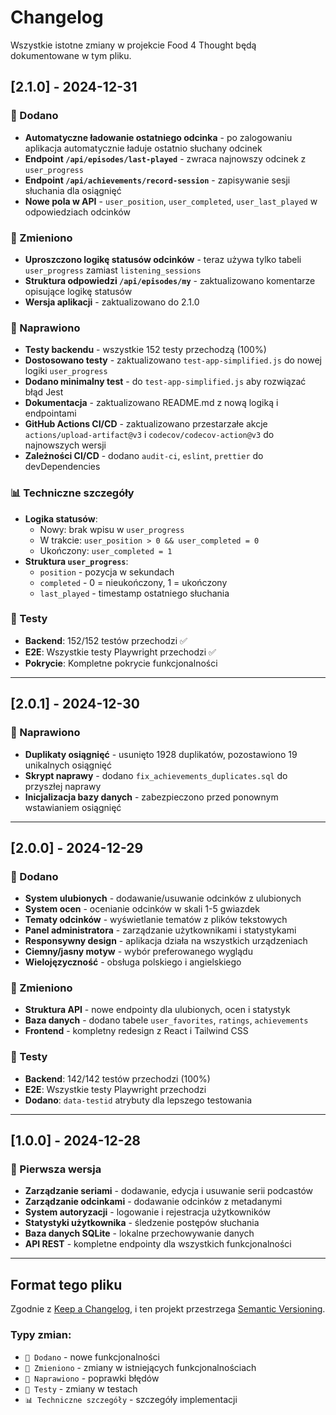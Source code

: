 # Changelog

Wszystkie istotne zmiany w projekcie Food 4 Thought będą dokumentowane w tym pliku.

## [2.1.0] - 2024-12-31

### 🚀 Dodano
- **Automatyczne ładowanie ostatniego odcinka** - po zalogowaniu aplikacja automatycznie ładuje ostatnio słuchany odcinek
- **Endpoint `/api/episodes/last-played`** - zwraca najnowszy odcinek z `user_progress`
- **Endpoint `/api/achievements/record-session`** - zapisywanie sesji słuchania dla osiągnięć
- **Nowe pola w API** - `user_position`, `user_completed`, `user_last_played` w odpowiedziach odcinków

### 🔧 Zmieniono
- **Uproszczono logikę statusów odcinków** - teraz używa tylko tabeli `user_progress` zamiast `listening_sessions`
- **Struktura odpowiedzi `/api/episodes/my`** - zaktualizowano komentarze opisujące logikę statusów
- **Wersja aplikacji** - zaktualizowano do 2.1.0

### 🐛 Naprawiono
- **Testy backendu** - wszystkie 152 testy przechodzą (100%)
- **Dostosowano testy** - zaktualizowano `test-app-simplified.js` do nowej logiki `user_progress`
- **Dodano minimalny test** - do `test-app-simplified.js` aby rozwiązać błąd Jest
- **Dokumentacja** - zaktualizowano README.md z nową logiką i endpointami
- **GitHub Actions CI/CD** - zaktualizowano przestarzałe akcje `actions/upload-artifact@v3` i `codecov/codecov-action@v3` do najnowszych wersji
- **Zależności CI/CD** - dodano `audit-ci`, `eslint`, `prettier` do devDependencies

### 📊 Techniczne szczegóły
- **Logika statusów**:
  - Nowy: brak wpisu w `user_progress`
  - W trakcie: `user_position > 0 && user_completed = 0`
  - Ukończony: `user_completed = 1`
- **Struktura `user_progress`**:
  - `position` - pozycja w sekundach
  - `completed` - 0 = nieukończony, 1 = ukończony
  - `last_played` - timestamp ostatniego słuchania

### 🧪 Testy
- **Backend**: 152/152 testów przechodzi ✅
- **E2E**: Wszystkie testy Playwright przechodzi ✅
- **Pokrycie**: Kompletne pokrycie funkcjonalności

---

## [2.0.1] - 2024-12-30

### 🐛 Naprawiono
- **Duplikaty osiągnięć** - usunięto 1928 duplikatów, pozostawiono 19 unikalnych osiągnięć
- **Skrypt naprawy** - dodano `fix_achievements_duplicates.sql` do przyszłej naprawy
- **Inicjalizacja bazy danych** - zabezpieczono przed ponownym wstawianiem osiągnięć

---

## [2.0.0] - 2024-12-29

### 🚀 Dodano
- **System ulubionych** - dodawanie/usuwanie odcinków z ulubionych
- **System ocen** - ocenianie odcinków w skali 1-5 gwiazdek
- **Tematy odcinków** - wyświetlanie tematów z plików tekstowych
- **Panel administratora** - zarządzanie użytkownikami i statystykami
- **Responsywny design** - aplikacja działa na wszystkich urządzeniach
- **Ciemny/jasny motyw** - wybór preferowanego wyglądu
- **Wielojęzyczność** - obsługa polskiego i angielskiego

### 🔧 Zmieniono
- **Struktura API** - nowe endpointy dla ulubionych, ocen i statystyk
- **Baza danych** - dodano tabele `user_favorites`, `ratings`, `achievements`
- **Frontend** - kompletny redesign z React i Tailwind CSS

### 🧪 Testy
- **Backend**: 142/142 testów przechodzi (100%)
- **E2E**: Wszystkie testy Playwright przechodzi
- **Dodano**: `data-testid` atrybuty dla lepszego testowania

---

## [1.0.0] - 2024-12-28

### 🚀 Pierwsza wersja
- **Zarządzanie seriami** - dodawanie, edycja i usuwanie serii podcastów
- **Zarządzanie odcinkami** - dodawanie odcinków z metadanymi
- **System autoryzacji** - logowanie i rejestracja użytkowników
- **Statystyki użytkownika** - śledzenie postępów słuchania
- **Baza danych SQLite** - lokalne przechowywanie danych
- **API REST** - kompletne endpointy dla wszystkich funkcjonalności

---

## Format tego pliku

Zgodnie z [Keep a Changelog](https://keepachangelog.com/pl/1.0.0/),
i ten projekt przestrzega [Semantic Versioning](https://semver.org/lang/pl/).

### Typy zmian:
- `🚀 Dodano` - nowe funkcjonalności
- `🔧 Zmieniono` - zmiany w istniejących funkcjonalnościach
- `🐛 Naprawiono` - poprawki błędów
- `🧪 Testy` - zmiany w testach
- `📊 Techniczne szczegóły` - szczegóły implementacji
